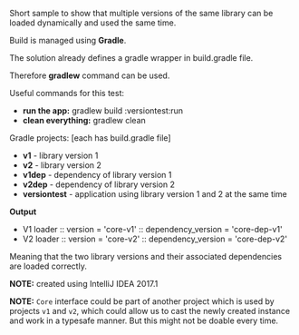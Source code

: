 Short sample to show that multiple versions of the same library can be loaded dynamically and used the same time.

Build is managed using **Gradle**.

The solution already defines a gradle wrapper in build.gradle file.

Therefore **gradlew** command can be used.
 
Useful commands for this test:
- **run the app:** gradlew build :versiontest:run
- **clean everything:** gradlew clean

Gradle projects: [each has build.gradle file]
- **v1** - library version 1
- **v2** - library version 2
- **v1dep** - dependency of library version 1
- **v2dep** - dependency of library version 2
- **versiontest** - application using library version 1 and 2 at the same time

**Output**

- V1 loader :: version = 'core-v1' :: dependency_version = 'core-dep-v1'
- V2 loader :: version = 'core-v2' :: dependency_version = 'core-dep-v2'

Meaning that the two library versions and their associated dependencies are loaded correctly.


**NOTE:** created using IntelliJ IDEA 2017.1

**NOTE:** `Core` interface could be part of another project which is used by projects `v1` and `v2`, which could allow us to cast the newly created instance and work in a typesafe manner. But this might not be doable every time.
